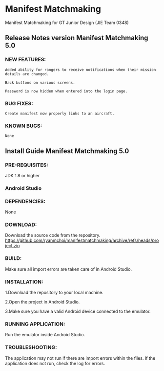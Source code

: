 # Manifest Matchmaking
Manifest Matchmaking for GT Junior Design (JIE Team 0348)

## Release Notes version Manifest Matchmaking 5.0 

### NEW FEATURES: 

	Added ability for rangers to receive notifications when their mission details are changed. 

	Back buttons on various screens. 

	Password is now hidden when entered into the login page. 

### BUG FIXES: 

	Create manifest now properly links to an aircraft. 

### KNOWN BUGS: 

	None 

 

 

 

## Install Guide Manifest Matchmaking 5.0 

### PRE-REQUISITES:  

JDK 1.8 or higher 

### Android Studio 

### DEPENDENCIES: 

None 

### DOWNLOAD:

Download the source code from the repository. 
[https://github.com/ryanmchoi/manifestmatchmaking/archive/refs/heads/project.zip ](url)

### BUILD: 

Make sure all import errors are taken care of in Android Studio. 

### INSTALLATION:

1.Download the repository to your local machine. 

2.Open the project in Android Studio. 

3.Make sure you have a valid Android device connected to the emulator. 

### RUNNING APPLICATION: 

Run the emulator inside Android Studio. 

### TROUBLESHOOTING: 

The application may not run if there are import errors within the files. If the application does not run, check the log for errors. 

 
